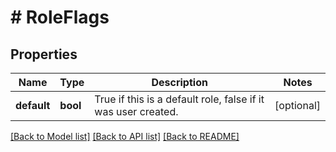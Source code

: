 # # RoleFlags

## Properties

Name | Type | Description | Notes
------------ | ------------- | ------------- | -------------
**default** | **bool** | True if this is a default role, false if it was user created. | [optional]

[[Back to Model list]](../../README.md#models) [[Back to API list]](../../README.md#endpoints) [[Back to README]](../../README.md)
